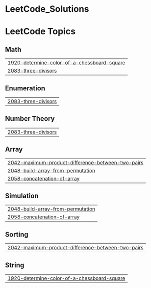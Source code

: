 # LeetCode_Solutions
<!---LeetCode Topics Start-->
# LeetCode Topics
## Math
|  |
| ------- |
| [1920-determine-color-of-a-chessboard-square](https://github.com/PraneshOptimus/LeetCode_Solutions/tree/master/1920-determine-color-of-a-chessboard-square) |
| [2083-three-divisors](https://github.com/PraneshOptimus/LeetCode_Solutions/tree/master/2083-three-divisors) |
## Enumeration
|  |
| ------- |
| [2083-three-divisors](https://github.com/PraneshOptimus/LeetCode_Solutions/tree/master/2083-three-divisors) |
## Number Theory
|  |
| ------- |
| [2083-three-divisors](https://github.com/PraneshOptimus/LeetCode_Solutions/tree/master/2083-three-divisors) |
## Array
|  |
| ------- |
| [2042-maximum-product-difference-between-two-pairs](https://github.com/PraneshOptimus/LeetCode_Solutions/tree/master/2042-maximum-product-difference-between-two-pairs) |
| [2048-build-array-from-permutation](https://github.com/PraneshOptimus/LeetCode_Solutions/tree/master/2048-build-array-from-permutation) |
| [2058-concatenation-of-array](https://github.com/PraneshOptimus/LeetCode_Solutions/tree/master/2058-concatenation-of-array) |
## Simulation
|  |
| ------- |
| [2048-build-array-from-permutation](https://github.com/PraneshOptimus/LeetCode_Solutions/tree/master/2048-build-array-from-permutation) |
| [2058-concatenation-of-array](https://github.com/PraneshOptimus/LeetCode_Solutions/tree/master/2058-concatenation-of-array) |
## Sorting
|  |
| ------- |
| [2042-maximum-product-difference-between-two-pairs](https://github.com/PraneshOptimus/LeetCode_Solutions/tree/master/2042-maximum-product-difference-between-two-pairs) |
## String
|  |
| ------- |
| [1920-determine-color-of-a-chessboard-square](https://github.com/PraneshOptimus/LeetCode_Solutions/tree/master/1920-determine-color-of-a-chessboard-square) |
<!---LeetCode Topics End-->